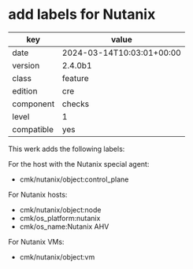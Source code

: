 [//]: # (werk v2)
# add labels for Nutanix

key        | value
---------- | ---
date       | 2024-03-14T10:03:01+00:00
version    | 2.4.0b1
class      | feature
edition    | cre
component  | checks
level      | 1
compatible | yes

This werk adds the following labels:

For the host with the Nutanix special agent:
* cmk/nutanix/object:control_plane

For Nutanix hosts:
* cmk/nutanix/object:node
* cmk/os_platform:nutanix
* cmk/os_name:Nutanix AHV

For Nutanix VMs:
* cmk/nutanix/object:vm
